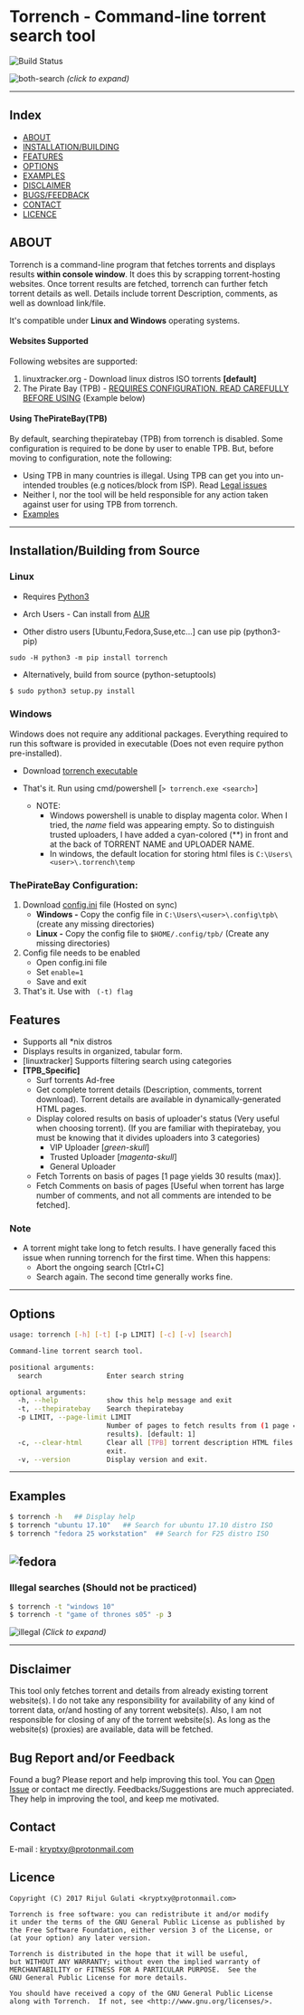 # Torrench - Command-line torrent search tool
![Build Status](https://travis-ci.org/kryptxy/torrench.svg?branch=master)

![both-search](https://raw.githubusercontent.com/kryptxy/torrench/master/images/screenshots/mix.gif)
_(click to expand)_

---

## Index
* [ABOUT](https://github.com/kryptxy/torrench#about)
* [INSTALLATION/BUILDING](https://github.com/kryptxy/torrench#installationbuilding-from-source)
* [FEATURES](https://github.com/kryptxy/torrench#features)
* [OPTIONS](https://github.com/kryptxy/torrench#options)
* [EXAMPLES](https://github.com/kryptxy/torrench#examples)
* [DISCLAIMER](https://github.com/kryptxy/torrench#disclaimer)
* [BUGS/FEEDBACK](https://github.com/kryptxy/torrench#bug-report-andor-feedback)
* [CONTACT](https://github.com/kryptxy/torrench#contact)
* [LICENCE](https://github.com/kryptxy/torrench#licence)

## ABOUT
Torrench is a command-line program that fetches torrents and displays results **within console window**. It does this by scrapping torrent-hosting websites. Once torrent results are fetched, torrench can further fetch torrent details as well. Details include torrent Description, comments, as well as download link/file.

It's compatible under **Linux and Windows** operating systems. 

#### Websites Supported
Following websites are supported:
1. linuxtracker.org - Download linux distros ISO torrents **[default]**	
2. The Pirate Bay (TPB) - [REQUIRES CONFIGURATION. READ CAREFULLY BEFORE USING](https://github.com/kryptxy/torrench#should-i-use-thepiratebay) (Example below)

#### Using ThePirateBay(TPB)
By default, searching thepiratebay (TPB) from torrench is disabled. Some configuration is required to be done by user to enable TPB.
But, before moving to configuration, note the following:

* Using TPB in many countries is illegal. Using TPB can get you into un-intended troubles (e.g notices/block from ISP). Read [Legal issues](https://en.wikipedia.org/wiki/The_Pirate_Bay#Legal_issues)
* Neither I, nor the tool will be held responsible for any action taken against user for using TPB from torrench.
* [Examples]()

---

## Installation/Building from Source
### Linux
* Requires [Python3](https://www.python.org/downloads/)

* Arch Users - Can install from [AUR](https://aur.archlinux.org/packages/torrench/)
* Other distro users [Ubuntu,Fedora,Suse,etc...] can use pip (python3-pip)
```
sudo -H python3 -m pip install torrench
```
* Alternatively, build from source (python-setuptools)
```bash
$ sudo python3 setup.py install
```
	
### Windows
Windows does not require any additional packages. Everything required to run this software is provided in executable (Does not even require python pre-installed).

* Download [torrench executable](https://github.com/kryptxy/torrench/releases/download/v1.0.1.20170807/torrench-1.0.1.20170807.exe)
* That's it. Run using cmd/powershell [```> torrench.exe <search>```]

	* NOTE: 
		* Windows powershell is unable to display magenta color. When I tried, the _name_ field was appearing empty. So to distinguish trusted uploaders, I have added a cyan-colored (\**) in front and at the back of TORRENT NAME and UPLOADER NAME. 
		* In windows, the default location for storing html files is ```C:\Users\<user>\.torrench\temp```

### ThePirateBay Configuration:
1. Download [config.ini](https://ln.sync.com/dl/26cd652e0/nqzvd8b3-9gqs3pdu-32btqm2c-9r6mbymm) file (Hosted on sync)
	* **Windows -** Copy the config file in ```C:\Users\<user>\.config\tpb\``` (create any missing directories)
	* **Linux -** Copy the config file to ```$HOME/.config/tpb/``` (Create any missing directories)
2. Config file needs to be enabled
	* Open config.ini file
	* Set ```enable=1```
	* Save and exit
3. That's it. Use with ``` (-t) flag```

## Features
* Supports all \*nix distros
* Displays results in organized, tabular form.
* [linuxtracker] Supports filtering search using categories
* **[TPB_Specific]** 
	* Surf torrents Ad-free
	* Get complete torrent details (Description, comments, torrent download). Torrent details are available in dynamically-generated HTML pages.
	* Display colored results on basis of uploader's status (Very useful when choosing torrent). (If you are familiar with thepiratebay, you must be knowing that it divides uploaders into 3 categories)
		* VIP Uploader [_green-skull_]
		* Trusted Uploader [_magenta-skull_]
		* General Uploader	
	* Fetch Torrents on basis of pages [1 page yields 30 results (max)].
	* Fetch Comments on basis of pages [Useful when torrent has large number of comments, and not all comments are intended to be fetched].

### Note
* A torrent might take long to fetch results. I have generally faced this issue when running torrench for the first time. When this happens:
	* Abort the ongoing search [Ctrl+C]
	* Search again. The second time generally works fine.

---

## Options
```bash
usage: torrench [-h] [-t] [-p LIMIT] [-c] [-v] [search]

Command-line torrent search tool.

positional arguments:
  search                Enter search string

optional arguments:
  -h, --help            show this help message and exit
  -t, --thepiratebay    Search thepiratebay
  -p LIMIT, --page-limit LIMIT
                        Number of pages to fetch results from (1 page = 30
                        results). [default: 1]
  -c, --clear-html      Clear all [TPB] torrent description HTML files and
                        exit.
  -v, --version         Display version and exit.
 ```

---

## Examples

```bash
$ torrench -h	## Display help
$ torrench "ubuntu 17.10"	## Search for ubuntu 17.10 distro ISO
$ torrench "fedora 25 workstation"	## Search for F25 distro ISO
```
![fedora](https://raw.githubusercontent.com/kryptxy/torrench/master/images/screenshots/linux.gif)
---
### Illegal searches (Should not be practiced)

```bash
$ torrench -t "windows 10"
$ torrench -t "game of thrones s05" -p 3
```
![illegal](https://raw.githubusercontent.com/kryptxy/torrench/master/images/screenshots/got.gif)
_(Click to expand)_

---

## Disclaimer
This tool only fetches torrent and details from already existing torrent website(s). I do not take any responsibility for availability of any kind of torrent data, or/and hosting of any torrent website(s). Also, I am  not responsible for closing of any of the torrent website(s). As long as the website(s) (proxies) are available, data will be fetched.

## Bug Report and/or Feedback
Found a bug? Please report and help improving this tool. You can [Open Issue](https://github.com/kryptxy/torrench/issues/new) or contact me directly.
Feedbacks/Suggestions are much appreciated. They help in improving the tool, and keep me motivated. 

## Contact
E-mail : kryptxy@protonmail.com

## Licence
```
Copyright (C) 2017 Rijul Gulati <kryptxy@protonmail.com>

Torrench is free software: you can redistribute it and/or modify
it under the terms of the GNU General Public License as published by
the Free Software Foundation, either version 3 of the License, or
(at your option) any later version.

Torrench is distributed in the hope that it will be useful,
but WITHOUT ANY WARRANTY; without even the implied warranty of
MERCHANTABILITY or FITNESS FOR A PARTICULAR PURPOSE.  See the
GNU General Public License for more details.

You should have received a copy of the GNU General Public License
along with Torrench.  If not, see <http://www.gnu.org/licenses/>.
```
